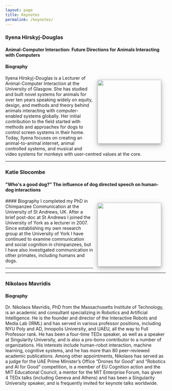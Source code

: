 ```yaml
---
layout: page
title: Keynotes
permalink: /keynotes/
---
```


###  Ilyena Hirskyj-Douglas

#### **Animal-Computer Interaction: Future Directions for Animals Interacting with Computers**

#### Biography
<img style="float:right; width: 200px; right; margin: 1em; overflow: auto; box-shadow: 0 4px 8px 0 rgba(0, 0, 0, 0.2), 0 6px 20px 0 rgba(0, 0, 0, 0.19);" src="{{ site.baseurl }}/assets/news_ilyena_hirskyj_douglas.jpg">

Ilyena Hirskyj-Douglas is a Lecturer of Animal-Computer Interaction at the University of Glasgow.  She has studied and built novel systems for animals for over ten years speaking widely on equity, design, and methods and theory behind animals interacting with computer-enabled systems globally. Her initial contribution to the field started with methods and approaches for dogs to control screen systems in their home. Today, Ilyena focuses on creating an animal-to-animal internet, animal controlled systems, and musical and video systems for monkeys with user-centred values at the core.

<hr/>


###  Katie Slocombe

#### **"Who's a good dog?" The influence of dog directed speech on human-dog interactions**
<img style="float:right; width: 200px; right; margin: 1em; overflow: auto; box-shadow: 0 4px 8px 0 rgba(0, 0, 0, 0.2), 0 6px 20px 0 rgba(0, 0, 0, 0.19);" src="{{ site.baseurl }}/assets/Katie_slocombe.jpg">
#### Biography
I completed my PhD in Chimpanzee Communication at the University of St Andrews, UK. After a brief post-doc at St Andrews I joined the University of
York as a lecturer in 2007. Since establishing my own research group at the University of York I have continued to examine communication and social
cognition in chimpanzees, but I have also investigated communication in other primates, including humans and dogs.
<hr/>


<hr/>


###  Nikolaos Mavridis

#### Biography
Dr. Nikolaos Mavridis, PhD from the Massachusetts Institute of Technology, is an academic and consultant specializing in Robotics and Artificial Intelligence. He is the founder and director of the Interactive Robots and Media Lab (IRML) and has served in various professor positions, including NYU Poly and AD, Innopolis University, and UAEU, all the way to Full Professor rank. He has been a four-time TEDx speaker, as well as a speaker at Singularity University, and is also a pro-bono contributor to a number of organizations. His interests include human-robot interaction, machine learning, cognitive systems, and he has more than 80 peer-reviewed academic publications. Among other appointments, Nikolaos has served as a judge for the UAE Prime Minister’s Office “Drones for Good” and “Robotics and AI for Good” competition, is a member of EU Cognition action and the MIT Educational Council, a mentor for the MIT Enterprise Forum, has given 4 TEDx talks (including Geneva and Athens) and has been a Singularity University speaker, and is frequently invited for keynote talks worldwide.

